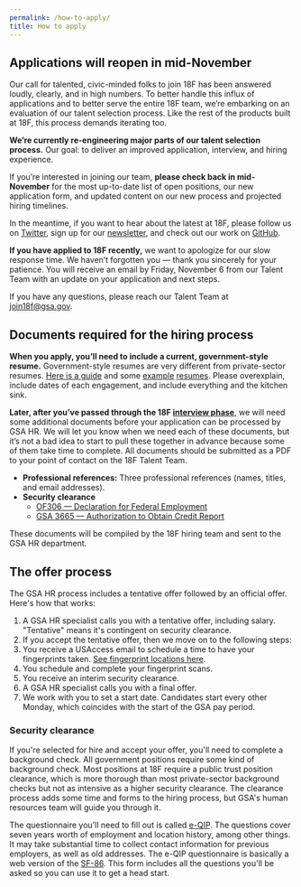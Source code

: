 ```yaml
---
permalink: /how-to-apply/
title: How to apply
---
```


## Applications will reopen in mid-November

Our call for talented, civic-minded folks to join 18F has been answered loudly, clearly, and in high numbers. To better handle this influx of applications and to better serve the entire 18F team, we’re embarking on an evaluation of our talent selection process. Like the rest of the products built at 18F, this process demands iterating too.

**We’re currently re-engineering major parts of our talent selection process.** Our goal: to deliver an improved application, interview, and hiring experience.

If you’re interested in joining our team, **please check back in mid-November** for the most up-to-date list of open positions, our new application form, and updated content on our new process and projected hiring timelines.

In the meantime, if you want to hear about the latest at 18F, please follow us on [Twitter](https://www.twitter.com/18F), sign up for our [newsletter](https://18f.gsa.gov/#newsletter), and check out our work on [GitHub](https://www.github.com/18F). 

**If you have applied to 18F recently,** we want to apologize for our slow response time. We haven’t forgotten you — thank you sincerely for your patience. You will receive an email by Friday, November 6 from our Talent Team with an update on your application and next steps.

If you have any questions, please reach our Talent Team at [join18f@gsa.gov](mailto:join18f@gsa.gov).

## Documents required for the hiring process

**When you apply, you’ll need to include a current, government-style resume.** Government-style resumes are very different from private-sector resumes. [Here is a guide](http://gogovernment.org/how_to_apply/write_your_federal_resume/create_your_resume.php) and some [example](http://www.fda.gov/downloads/AboutFDA/WorkingatFDA/UCM279014.pdf) [resumes](http://www.jobs.irs.gov/downloads/ResumeTips.pdf). Please overexplain, include dates of each engagement, and include everything and the kitchen sink.

**Later, after you’ve passed through the 18F [interview
phase](https://pages.18f.gov/joining-18f/interview-process/)**, we will
need some additional documents before your application can be processed
by GSA HR. We will let you know when we need each of these documents,
but it’s not a bad idea to start to pull these together in advance
because some of them take time to complete. All documents should be
submitted as a PDF to your point of contact on the 18F Talent Team.

-   **Professional references:** Three professional references (names, titles, and email addresses).
-   **Security clearance**
    -   [OF306 — Declaration for Federal Employment](https://www.opm.gov/Forms/pdf_fill/of0306.pdf)
    -   [GSA 3665 — Authorization to Obtain Credit Report](http://www.gsa.gov/portal/getFormFormatPortalData.action?mediaId=29769)

These documents will be compiled by the 18F hiring team and sent to the
GSA HR department.

## The offer process

The GSA HR process includes a tentative offer followed by an official offer. Here's how that works:

1.  A GSA HR specialist calls you with a tentative offer, including salary. "Tentative" means it's contingent on security clearance.
2.  If you accept the tentative offer, then we move on to the following steps:
3.  You receive a USAccess email to schedule a time to have your fingerprints taken. [See fingerprint locations here](http://www.fedidcard.gov/centerlocator.aspx).
4.  You schedule and complete your fingerprint scans.
5.  You receive an interim security clearance.
6.  A GSA HR specialist calls you with a final offer.
7.  We work with you to set a start date. Candidates start every other Monday, which coincides with the start of the GSA pay period.

### Security clearance


If you're selected for hire and accept your offer, you'll need to complete a background check. All government positions require some kind of background check. Most positions at 18F require a public trust position clearance, which is more thorough than most private-sector background checks but not as intensive as a higher security clearance. The clearance process adds some time and forms to the hiring process, but GSA's human resources team will guide you through it.


The questionnaire you'll need to fill out is called [e-QIP](https://www.opm.gov/investigations/e-qip-application/). The questions cover seven years worth of employment and location history, among other things. It may take substantial time to collect contact information for previous employers, as well as old addresses. The e-QIP questionnaire is basically a web version of the [SF-86](https://www.opm.gov/forms/pdf_fill/sf86.pdf). This form includes all the questions you'll be asked so you can use it to get a head start.  



